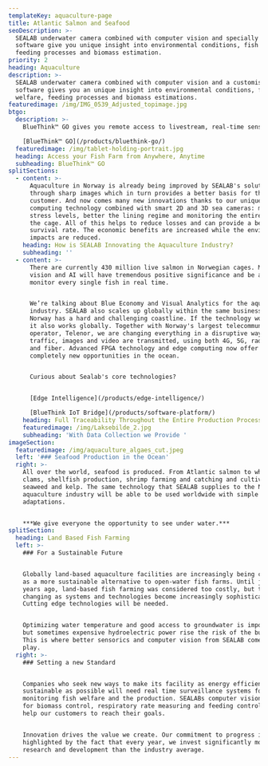 ```yaml
---
templateKey: aquaculture-page
title: Atlantic Salmon and Seafood
seoDescription: >-
  SEALAB underwater camera combined with computer vision and specially developed
  software give you unique insight into environmental conditions, fish welfare,
  feeding processes and biomass estimation.  
priority: 2
heading: Aquaculture
description: >-
  SEALAB underwater camera combined with computer vision and a customised
  software gives you an unique insight into environmental conditions, fish
  welfare, feeding processes and biomass estimations.
featuredimage: /img/IMG_0539_Adjusted_topimage.jpg
btgo:
  description: >-
    BlueThink™ GO gives you remote access to livestream, real-time sensor data, weather data, sea conditions and much more, directly from your facility.

    [BlueThink™ GO](/products/bluethink-go/)
  featuredimage: /img/tablet-holding-portrait.jpg
  heading: Access your Fish Farm from Anywhere, Anytime
  subheading: BlueThink™ GO
splitSections:
  - content: >-
      Aquaculture in Norway is already being improved by SEALAB's solutions
      through sharp images which in turn provides a better basis for the
      customer. And now comes many new innovations thanks to our unique edge
      computing technology combined with smart 2D and 3D sea cameras: measure
      stress levels, better the lining regime and monitoring the entire state of
      the cage. All of this helps to reduce losses and can provide a better
      survival rate. The economic benefits are increased while the environmental
      impacts are reduced.
    heading: How is SEALAB Innovating the Aquaculture Industry?
    subheading: ''
  - content: >-
      There are currently 430 million live salmon in Norwegian cages. Machine
      vision and AI will have tremendous positive significance and be able to
      monitor every single fish in real time.


      We’re talking about Blue Economy and Visual Analytics for the aquaculture
      industry. SEALAB also scales up globally within the same business area.
      Norway has a hard and challenging coastline. If the technology works here,
      it also works globally. Together with Norway's largest telecommunications
      operator, Telenor, we are changing everything in a disruptive way how data
      traffic, images and video are transmitted, using both 4G, 5G, radio links
      and fiber. Advanced FPGA technology and edge computing now offer
      completely new opportunities in the ocean. 


      Curious about Sealab's core technologies?


      [Edge Intelligence](/products/edge-intelligence/)

      [BlueThink IoT Bridge](/products/software-platform/)
    heading: Full Traceability Throughout the Entire Production Process
    featuredimage: /img/Laksebilde_2.jpg
    subheading: 'With Data Collection we Provide '
imageSection:
  featuredimage: /img/aquaculture_algaes_cut.jpeg
  left: '### Seafood Production in the Ocean'
  right: >-
    All over the world, seafood is produced. From Atlantic salmon to whitefish,
    clams, shellfish production, shrimp farming and catching and cultivation of
    seaweed and kelp. The same technology that SEALAB supplies to the Norwegian
    aquaculture industry will be able to be used worldwide with simple
    adaptations.


    ***We give everyone the opportunity to see under water.***
splitSection:
  heading: Land Based Fish Farming
  left: >-
    ### For a Sustainable Future


    Globally land-based aquaculture facilities are increasingly being considered
    as a more sustainable alternative to open-water fish farms. Until just a few
    years ago, land-based fish farming was considered too costly, but this is
    changing as systems and technologies become increasingly sophisticated.
    Cutting edge technologies will be needed.  


    Optimizing water temperature and good access to groundwater is important,
    but sometimes expensive hydroelectric power rise the risk of the business.
    This is where better sensorics and computer vision from SEALAB come into
    play.
  right: >-
    ### Setting a new Standard


    Companies who seek new ways to make its facility as energy efficient and
    sustainable as possible will need real time surveillance systems for
    monitoring fish welfare and the production. SEALABs computer vision systems
    for biomass control, respiratory rate measuring and feeding control will
    help our customers to reach their goals.  


    Innovation drives the value we create. Our commitment to progress is
    highlighted by the fact that every year, we invest significantly more into
    research and development than the industry average.
---
```


